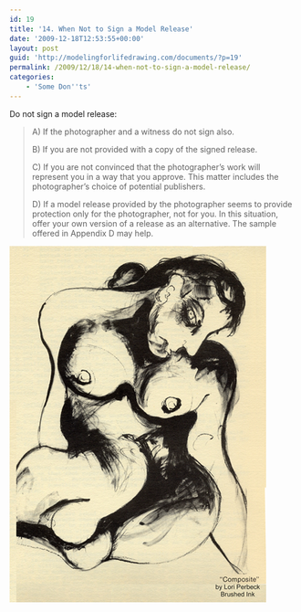 ```yaml
---
id: 19
title: '14. When Not to Sign a Model Release'
date: '2009-12-18T12:53:55+00:00'
layout: post
guid: 'http://modelingforlifedrawing.com/documents/?p=19'
permalink: /2009/12/18/14-when-not-to-sign-a-model-release/
categories:
    - 'Some Don''ts'
---
```


Do not sign a model release:

> A) If the photographer and a witness do not sign also.
>
> B) If you are not provided with a copy of the signed release.
>
> C) If you are not convinced that the photographer’s work will
> represent you in a way that you approve. This matter
> includes the photographer’s choice of potential publishers.
>
> D) If a model release provided by the photographer seems to
> provide protection only for the photographer, not for you.
> In this situation, offer your own version of a release as
> an alternative. The sample offered in Appendix D may help.

![](/images/14compLoriPerbeck.jpg)
